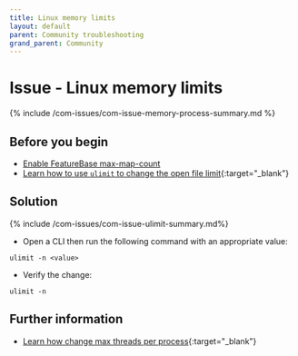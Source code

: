 ```yaml
---
title: Linux memory limits
layout: default
parent: Community troubleshooting
grand_parent: Community
---
```


# Issue - Linux memory limits

{% include /com-issues/com-issue-memory-process-summary.md %}

## Before you begin

* [Enable FeatureBase max-map-count](/docs/community/com-troubleshooting/com-issue-linux-max-map-count)
* [Learn how to use `ulimit` to change the open file limit](https://linuxconfig.org/limit-user-environment-with-ulimit-linux-command){:target="_blank"}

## Solution

{% include /com-issues/com-issue-ulimit-summary.md%}

* Open a CLI then run the following command with an appropriate value:

```
ulimit -n <value>
```

* Verify the change:

```
ulimit -n
```

## Further information

* [Learn how change max threads per process](https://www.baeldung.com/linux/max-threads-per-process){:target="_blank"}
